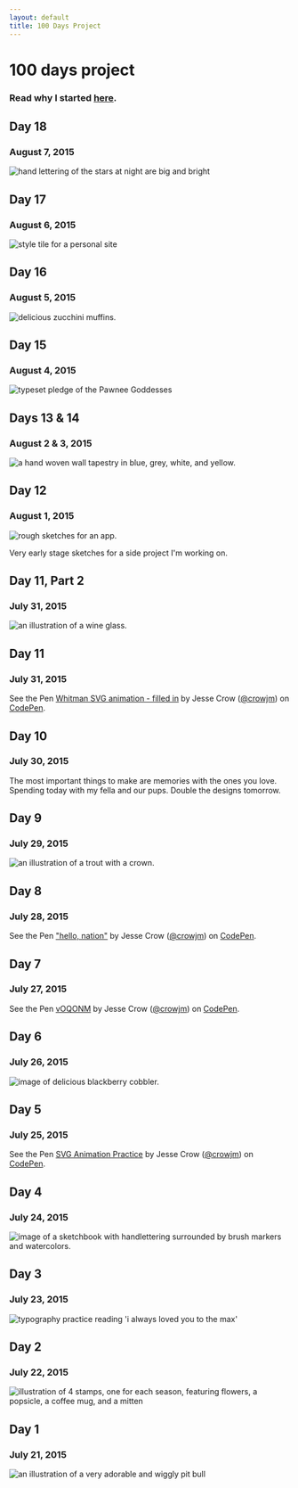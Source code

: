 ```yaml
---
layout: default
title: 100 Days Project
---
```

<div class="wrapper">
  <h1>100 days project</h1>
  <h3 class="intro-text">Read why I started <a href="http://jessecrow.com/2015/07/22/starting-100-days.html">here</a>.</h3>
   <div class="day">
    <h2>Day 18</h2>
    <h3>August 7, 2015</h3>
    <img src="../img/100days/day18-texaslettering.jpg" class="day-image" alt="hand lettering of the stars at night are big and bright">
  </div>
  <div class="day">
    <h2>Day 17</h2>
    <h3>August 6, 2015</h3>
    <img src="../img/100days/day17-styletile.jpg" class="day-image" alt="style tile for a personal site">
  </div>
  <div class="day">
    <h2>Day 16</h2>
    <h3>August 5, 2015</h3>
    <img src="../img/100days/day16-muffins.jpg" class="day-image" alt="delicious zucchini muffins.">
  </div>
  <div class="day">
    <h2>Day 15</h2>
    <h3>August 4, 2015</h3>
    <img src="../img/100days/day15-pawneegoddesses.jpg" class="day-image" alt="typeset pledge of the Pawnee Goddesses">
  </div>
  <div class="day">
    <h2>Days 13 &amp; 14</h2>
    <h3>August 2 &amp; 3, 2015</h3>
    <img src="../img/100days/days1314-weaving.jpg" class="day-image" alt="a hand woven wall tapestry in blue, grey, white, and yellow.">
  </div>
  <div class="day">
    <h2>Day 12</h2>
    <h3>August 1, 2015</h3>
    <img src="../img/100days/day12-earlypermutosketches.jpg" class="day-image" alt="rough sketches for an app.">
    <p>Very early stage sketches for a side project I'm working on.</p>
  </div>
  <div class="day">
    <h2>Day 11, Part 2</h2>
    <h3>July 31, 2015</h3>
    <img src="../img/100days/day11-winetime.jpg" class="day-image" alt="an illustration of a wine glass.">
  </div>
  <div class="day">
    <h2>Day 11</h2>
    <h3>July 31, 2015</h3>
    <p data-height="302" data-theme-id="12329" data-slug-hash="RPqZjJ" data-default-tab="result" data-user="crowjm" class='codepen'>See the Pen <a href='http://codepen.io/crowjm/pen/RPqZjJ/'>Whitman SVG animation - filled in</a> by Jesse Crow (<a href='http://codepen.io/crowjm'>@crowjm</a>) on <a href='http://codepen.io'>CodePen</a>.</p>
    <script async src="//assets.codepen.io/assets/embed/ei.js"></script>
  </div>
  <div class="day">
    <h2>Day 10</h2>
    <h3>July 30, 2015</h3>
    <p>The most important things to make are memories with the ones you love. Spending today with my fella and our pups. Double the designs tomorrow.</p>
  </div>
  <div class="day">
    <h2>Day 9</h2>
    <h3>July 29, 2015</h3>
    <img src="../img/100days/day9-troutking.jpg" class="day-image" alt="an illustration of a trout with a crown.">
  </div>
  <div class="day">
    <h2>Day 8</h2>
    <h3>July 28, 2015</h3>
    <p data-height="302" data-theme-id="12329" data-slug-hash="xGQLEg" data-default-tab="result" data-user="crowjm" class='codepen'>See the Pen <a href='http://codepen.io/crowjm/pen/xGQLEg/'>"hello, nation"</a> by Jesse Crow (<a href='http://codepen.io/crowjm'>@crowjm</a>) on <a href='http://codepen.io'>CodePen</a>.</p>
    <script async src="//assets.codepen.io/assets/embed/ei.js"></script>
  </div>
  <div class="day">
    <h2>Day 7</h2>
    <h3>July 27, 2015</h3>
    <p class="day-image" data-height="268" data-theme-id="12329" data-slug-hash="vOQONM" data-default-tab="result" data-user="crowjm" class='codepen'>See the Pen <a href='http://codepen.io/crowjm/pen/vOQONM/'>vOQONM</a> by Jesse Crow (<a href='http://codepen.io/crowjm'>@crowjm</a>) on <a href='http://codepen.io'>CodePen</a>.</p>
    <script async src="//assets.codepen.io/assets/embed/ei.js"></script>
    <script async src="//assets.codepen.io/assets/embed/ei.js"></script>
  </div>
  <div class="day">
    <h2>Day 6</h2>
    <h3>July 26, 2015</h3>
    <img src="../img/100days/day6-cobbler.jpg" class="day-image" alt="image of delicious blackberry cobbler.">
  </div>
  <div class="day">
    <h2>Day 5</h2>
    <h3>July 25, 2015</h3>
    <p class="day-image" data-height="268" data-theme-id="12329" data-slug-hash="bdmMRP" data-default-tab="result" data-user="crowjm" class='codepen'>See the Pen <a href='http://codepen.io/crowjm/pen/bdmMRP/'>SVG Animation Practice</a> by Jesse Crow (<a href='http://codepen.io/crowjm'>@crowjm</a>) on <a href='http://codepen.io'>CodePen</a>.</p>
    <script async src="//assets.codepen.io/assets/embed/ei.js"></script>
  </div>
  <div class="day">
    <h2>Day 4</h2>
    <h3>July 24, 2015</h3>
    <img src="../img/100days/day4-handletteringpractice.jpg" class="day-image" alt="image of a sketchbook with handlettering surrounded by brush markers and watercolors.">
  </div>
  <div class="day">
    <h2>Day 3</h2>
    <h3>July 23, 2015</h3>
    <img src="../img/100days/day3-punksinthebeerlight.jpg" class="day-image" alt="typography practice reading 'i always loved you to the max'">
  </div>
  <div class="day">
    <h2>Day 2</h2>
    <h3>July 22, 2015</h3>
    <img src="../img/100days/day2-stamps.jpg" class="day-image" alt="illustration of 4 stamps, one for each season, featuring flowers, a popsicle, a coffee mug, and a mitten">
  </div>
  <div class="day">
    <h2>Day 1</h2>
    <h3>July 21, 2015</h3>
    <img src="../img/100days/day1-scarlett.jpg" class="day-image" alt="an illustration of a very adorable and wiggly pit bull">
  </div>
  <script>
  (function(i,s,o,g,r,a,m){i['GoogleAnalyticsObject']=r;i[r]=i[r]||function(){
  (i[r].q=i[r].q||[]).push(arguments)},i[r].l=1*new Date();a=s.createElement(o),
  m=s.getElementsByTagName(o)[0];a.async=1;a.src=g;m.parentNode.insertBefore(a,m)
  })(window,document,'script','//www.google-analytics.com/analytics.js','ga');
  ga('create', 'UA-61501368-1', 'auto');
  ga('send', 'pageview');
  </script>